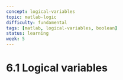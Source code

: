 ```yaml
---
concept: logical-variables
topic: matlab-logic
difficulty: fundamental
tags: [matlab, logical-variables, boolean]
status: learning
week: 5
---
```


# 6.1 Logical variables